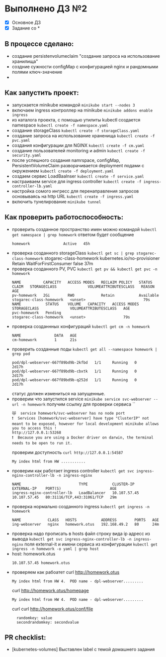 # Выполнено ДЗ №2

 - [X] Основное ДЗ
 - [x] Задание со *

## В процессе сделано:
 - создание persistenvolumeclaim "создание запроса на использование хранилища"
 - создние сужности configMap с конфигурацией nginx и рандомными полями ключ-значение
 - 

## Как запустить проект:
 - запускается minikube командой ``` minikube start --nodes 3 ```
 - включаем ingress контроллер на minikube ``` minikube addons enable ingress ```
 - из каталога проекта, с помощью утилиты kubectl создается namespace ``` kubectl create -f namespace.yaml ```
 - создание storageClass ``` kubectl create -f storageClass.yaml ```
 - создание запроса на использование храненища ``` kubectl create -f pvc.yaml ```
 - создания конфигурации для NGINX ``` kubectl create -f cm.yaml ```
 - создание пользователей monitoring и admin ``` kubectl create -f security.yaml ```
 - после успешного создания namrspace, configMap, PersistentVolumeClaim 
 разворачивается deployment подами с окружением ``` kubectl create -f deployment.yaml ```
 - создаем сервис LoadBaalnser ```kubectl create -f service.yaml```
 - настраиваем service для ingress controller ``` kubectl create -f ingress-controller-lb.yaml ```
 - настройка сомого ингресс для перенаправления запросов основываясь на http URL ``` kubectl create -f ingress.yaml ```
 - включить тунелирование ``` minikube tunnel ```

## Как проверить работоспособность:
 - проверить созданное пространство имен можно командой ``` kubectl get namespace | grep homework ```
    ответом будет сообщение 
    ```console
    homework               Active   45h
    ```
  - проверка созданного storageClass ``` kubectl get sc | grep stogarec-class-homework ```
    stogarec-class-homework   kubernetes.io/no-provisioner   Retain          WaitForFirstConsumer   false                  37m
  - проверка созданного PV, PVC ``` kubectl get pv && kubectl get pvc -n homework ```
    ```
    NAME          CAPACITY   ACCESS MODES   RECLAIM POLICY   STATUS      CLAIM   STORAGECLASS              VOLUMEATTRIBUTESCLASS   REASON   AGE
    pv-homework   2Gi        RWO            Retain           Available           stogarec-class-homework   <unset>                          79s
    NAME           STATUS    VOLUME   CAPACITY   ACCESS MODES   STORAGECLASS              VOLUMEATTRIBUTESCLASS   AGE
    pvc-homework   Pending                                      stogarec-class-homework   <unset>                 79s
    ```
  - проверка созданнных конфигураций ```kubectl get cm -n homework```
    ```
    NAME               DATA   AGE
    cm-homework        1      21s
    ```
  - проверить созданные поды ``` kubectl get all --namespace homework | grep pod ```
    ``` console
    pod/dpl-webserver-667f89bd9b-2kfbd   1/1     Running   0          2d17h
    pod/dpl-webserver-667f89bd9b-cbxtk   1/1     Running   0          2d17h
    pod/dpl-webserver-667f89bd9b-q252d   1/1     Running   0          2d17h
    ```
    статус должен измениться на запущенные.
  - проверим что запустился service  ``` minikube service svc-webserver --url -n homework ```
    получим ссылку для проверки сервиса ``
    ``` console 
    😿  service homework/svc-webserver has no node port
    ❗  Services [homework/svc-webserver] have type "ClusterIP" not meant to be exposed, however for local development minikube allows you to access this !
    http://127.0.0.1:53268
    ❗  Because you are using a Docker driver on darwin, the terminal needs to be open to run it.
    ```
    проверим доступность ``` curl http://127.0.0.1:54587 ```    
    ```console
    My index html from HW ...........
    ```
  - проверим как работает ingress controller ``` kubectl get svc ingress-nginx-controller-lb -n ingress-nginx ```
    ```
    NAME                          TYPE           CLUSTER-IP     EXTERNAL-IP    PORT(S)                      AGE
    ingress-nginx-controller-lb   LoadBalancer   10.107.57.45   10.107.57.45   80:31116/TCP,443:31061/TCP   29m
    ```
  - проверка нормально созданного ingress ``` kubectl get ingress -n homework ```
    ```
    NAME            CLASS   HOSTS           ADDRESS        PORTS   AGE
    ing-webserver   nginx   homework.otus   192.168.49.2   80      24m
    ```
  - проверка надо прописать в hosts файл строку вида ip адресс из вывода ``` kubectl get svc ingress-nginx-controller-lb -n ingress-nginx ```
      поля    external-it и имени сервиса из конфигурации  ``` kubectl get ingress -n homework -o yaml | grep host ```
  - host: homework.otus
    ``` file: ./hosts
    10.107.57.45 homework.otus
    ```
  - проверяем как рабоатет 
    curl http://homework.otus
      ``` console
      My index html from HW 4.  POD name - dpl-webserver.........
      ```
    curl http://homework.otus/homepage
      ``` console
      My index html from HW 4.  POD name - dpl-webserver.........
      ```
    curl curl http://homework.otus/conf/file
      ``` console
        randomkey: value
        secondrandomkey: secondvalue
      ```
## PR checklist:
  - [kubernetes-volumes] Выставлен label с темой домашнего задания
